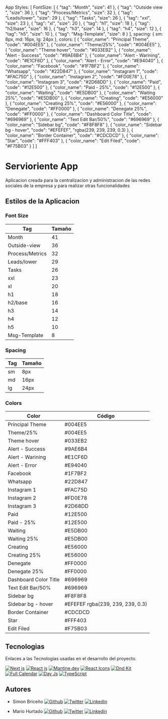 App Styles: [
    FontSize: [
        {
            "tag": "Month",
            "size": 41
        },
        {
            "tag": "Outside view ",
            "size": 36
        },
        {
            "tag": "Process/Metrics",
            "size": 32
        },
        {
            "tag": "Leads/lower",
            "size": 29
        },
        {
            "tag": "Tasks",
            "size": 26
        },
        {
            "tag": "xxl",
            "size": 23
        },
        {
            "tag": "xl",
            "size": 20
        },
        {
            "tag": "h1",
            "size": 18
        },
        {
            "tag": "h2/base",
            "size": 16
        },
        {
            "tag": "h3",
            "size": 14
        },
        {
            "tag": "h4",
            "size": 12
        },
        {
            "tag": "h5",
            "size": 10
        },
        {
            "tag": "Msg-Template",
            "size": 8
        }
    ],
    spacing: {
        sm: 8px,
        md: 16px,
        lg: 24px
    },
    colors: [
        {
            "color_name": "Principal Theme",
            "code": "#004EE5"
        },
        {
            "color_name": "Theme/25%",
            "code": "#004EE5"
        },
        {
            "color_name": "Theme hover",
            "code": "#033EB2"
        },
        {
            "color_name": "Alert - Success",
            "code": "#9AE6B4"
        },
        {
            "color_name": "Alert - Warining",
            "code": "#E1CF6D"
        },
        {
            "color_name": "Alert - Error",
            "code": "#E94040"
        },
        {
            "color_name": "Facebook",
            "code": "#1F7BF2"
        },
        {
            "color_name": "Whatsapp",
            "code": "#22D847"
        },
        {
            "color_name": "Instagram 1",
            "code": "#FAC75D"
        },
        {
            "color_name": "Instagram 2",
            "code": "#FD0E78"
        },
        {
            "color_name": "Instagram 3",
            "code": "#2D68DD"
        },
        {
            "color_name": "Paid",
            "code": "#12E500"
        },
        {
            "color_name": "Paid - 25%",
            "code": "#12E500"
        },
        {
            "color_name": "Waiting",
            "code": "#E5DB00"
        },
        {
            "color_name": "Waiting 25%",
            "code": "#E5DB00"
        },
        {
            "color_name": "Creating",
            "code": "#E56000"
        },
        {
            "color_name": "Creating 25%",
            "code": "#E56000"
        },
        {
            "color_name": "Denegate",
            "code": "#FF0000"
        },
        {
            "color_name": "Denegate 25%",
            "code": "#FF0000"
        },
        {
            "color_name": "Dashboard Color Title",
            "code": "#696969"
        },
        {
            "color_name": "Text Edit Bar/50%",
            "code": "#696969"
        },
        {
            "color_name": "Sidebar bg",
            "code": "#F8F8F8"
        },
        {
            "color_name": "Sidebar bg - hover",
            "code": "#EFEFEF", "rgba(239, 239, 239, 0.3)
        },
        {
            "color_name": "Border Container",
            "code": "#CDCDCD"
        },
        {
            "color_name": "Star",
            "code": "#FFF403"
        },
        {
            "color_name": "Edit Filed",
            "code": "#F75B03"
        }
    ]
]


# Servioriente App

Aplicacion creada para la centralizacion y administracion de las redes sociales de la empresa y para realizar otras funcionalidades

## Estilos de la Aplicacion

### Font Size

| Tag |	Tamaño |
|-----|-----|
| Month |	41 |
| Outside-view |	36 |
| Process/Metrics |	32 |
| Leads/lower |	29 |
| Tasks |	26 |
| xxl |	23 |
| xl |	20 |
| h1 |	18 |
| h2/base |	16 |
| h3 |	14 |
| h4 |	12 |
| h5 |	10 |
| Msg-Template |	8 |

### Spacing

| Tag |	Tamaño |
|-----|-----|
| sm |	8px |
| md |	16px |
| lg |	24px |

### Colors 

| Color |	Código |
| -- | -- |
| Principal Theme |	#004EE5 |
| Theme/25% |	#004EE5 |
| Theme hover |	#033EB2 |
| Alert - Success |	#9AE6B4 |
| Alert - Warining |	#E1CF6D |
| Alert - Error |	#E94040 |
| Facebook |	#1F7BF2 |
| Whatsapp |	#22D847 |
| Instagram 1 |	#FAC75D |
| Instagram 2 |	#FD0E78 |
| Instagram 3 |	#2D68DD |
| Paid |	#12E500 |
| Paid - 25% |	#12E500 |
| Waiting |	#E5DB00 |
| Waiting 25% |	#E5DB00 |
| Creating |	#E56000 |
| Creating 25% |	#E56000 |
| Denegate |	#FF0000 |
| Denegate 25% |	#FF0000 |
| Dashboard Color Title |	#696969 |
| Text Edit Bar/50% |	#696969 |
| Sidebar bg |	#F8F8F8 |
| Sidebar bg - hover |	#EFEFEF rgba(239, 239, 239, 0.3) |
| Border Container |	#CDCDCD |
| Star |	#FFF403 |
| Edit Filed |	#F75B03 |

## Tecnologias

Enlaces a las Tecnologias usadas en el desarrollo del proyecto.

[![Next js](https://img.shields.io/badge/NEXT.Js-000000)](https://nextjs.org/)
[![React js](https://img.shields.io/badge/React.Js-087a9f)](https://es.react.dev/)
[![Mantine.dev](https://img.shields.io/badge/Mantine.dev-339af0
)](https://mantine.dev/)
[![React Icons](https://img.shields.io/badge/React%20Icons-e91e63
)](https://react-icons.github.io/react-icons/)
[![Dnd Kit](https://img.shields.io/badge/Dnd%20kit-181a22)](https://dndkit.com/)
[![Full Calendar](https://img.shields.io/badge/Full%20Calendar-dff5fc
)](https://fullcalendar.io/)
[![Day Js](https://img.shields.io/badge/DayJs-ff5f4c
)](https://day.js.org/en/)
[![TypeScript](https://img.shields.io/badge/TypeScript-3178c6
)](https://www.typescriptlang.org/)










## Autores

- Simon Briceño 
    [![Github](https://img.shields.io/badge/Github-000000)](https://github.com/SimonBrial)
    [![Twitter](https://img.shields.io/badge/Twitter-1c96e8)](https://twitter.com/SimonBrial)
    [![Linkedin](https://img.shields.io/badge/Linkedin-007ab5)](https://www.linkedin.com/in/simon-brice%C3%B1o-618555189/)

- Mario Hurtado
    [![Github](https://img.shields.io/badge/Github-000000)](https://github.com/SimonBrial)
    [![Twitter](https://img.shields.io/badge/Twitter-1c96e8)](https://twitter.com/SimonBrial)
    [![Linkedin](https://img.shields.io/badge/Linkedin-007ab5)](https://www.linkedin.com/in/simon-brice%C3%B1o-618555189/)




